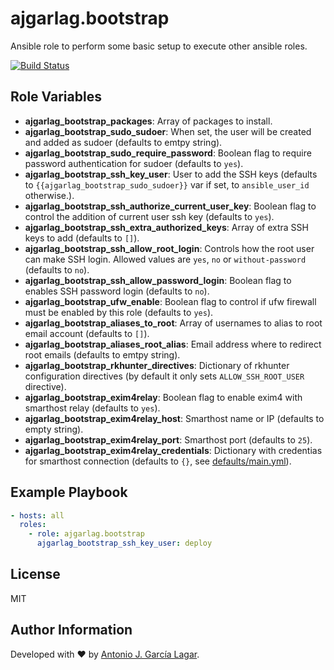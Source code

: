 ajgarlag.bootstrap
==================

Ansible role to perform some basic setup to execute other ansible roles.

[![Build Status](https://travis-ci.org/ajgarlag/ansible-bootstrap.svg?branch=master)](https://travis-ci.org/ajgarlag/ansible-bootstrap)

Role Variables
--------------

* **ajgarlag_bootstrap_packages**: Array of packages to install.
* **ajgarlag_bootstrap_sudo_sudoer**: When set, the user will be created and added as sudoer (defaults to emtpy string).
* **ajgarlag_bootstrap_sudo_require_password**: Boolean flag to require password authentication for sudoer (defaults to `yes`).
* **ajgarlag_bootstrap_ssh_key_user**: User to add the SSH keys (defaults to `{{ajgarlag_bootstrap_sudo_sudoer}}` var if set, to `ansible_user_id` otherwise.).
* **ajgarlag_bootstrap_ssh_authorize_current_user_key**: Boolean flag to control the addition of current user ssh key (defaults to `yes`).
* **ajgarlag_bootstrap_ssh_extra_authorized_keys**: Array of extra SSH keys to add (defaults to `[]`).
* **ajgarlag_bootstrap_ssh_allow_root_login**: Controls how the root user can make SSH login. Allowed values are `yes`, `no` or `without-password` (defaults to `no`).
* **ajgarlag_bootstrap_ssh_allow_password_login**: Boolean flag to enables SSH password login (defaults to `no`).
* **ajgarlag_bootstrap_ufw_enable**: Boolean flag to control if ufw firewall must be enabled by this role (defaults to `yes`).
* **ajgarlag_bootstrap_aliases_to_root**: Array of usernames to alias to root email account (defaults to `[]`).
* **ajgarlag_bootstrap_aliases_root_alias**: Email address where to redirect root emails (defaults to emtpy string).
* **ajgarlag_bootstrap_rkhunter_directives**: Dictionary of rkhunter configuration directives (by default it only sets `ALLOW_SSH_ROOT_USER` directive).
* **ajgarlag_bootstrap_exim4relay**: Boolean flag to enable exim4 with smarthost relay (defaults to `yes`).
* **ajgarlag_bootstrap_exim4relay_host**: Smarthost name or IP (defaults to empty string).
* **ajgarlag_bootstrap_exim4relay_port**: Smarthost port (defaults to `25`).
* **ajgarlag_bootstrap_exim4relay_credentials**: Dictionary with credentias for smarthost connection (defaults to `{}`, see [defaults/main.yml](defaults/main.yml)).

Example Playbook
----------------

```yml
- hosts: all
  roles:
    - role: ajgarlag.bootstrap
      ajgarlag_bootstrap_ssh_key_user: deploy
```

License
-------

MIT

Author Information
------------------

Developed with ♥ by [Antonio J. García Lagar](http://aj.garcialagar.es).
